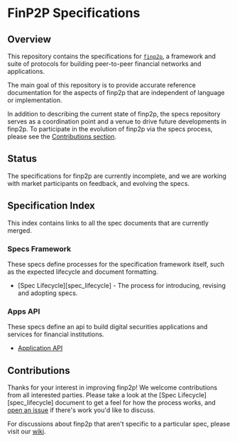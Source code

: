 # FinP2P Specifications

## Overview

This repository contains the specifications for [`finp2p`](https://finp2p.atlassian.net/wiki/spaces/FINP2P), a
framework and suite of protocols for building peer-to-peer financial networks and applications.

The main goal of this repository is to provide accurate reference documentation
for the aspects of finp2p that are independent of language or implementation.

In addition to describing the current state of finp2p, the specs repository
serves as a coordination point and a venue to drive future developments in
finp2p. To participate in the evolution of finp2p via the specs process, please
see the [Contributions section](#contributions).

## Status

The specifications for finp2p are currently incomplete, and we are working with market participants on
feedback, and evolving the specs.

## Specification Index

This index contains links to all the spec documents that are currently merged.

### Specs Framework

These specs define processes for the specification framework itself, such as the
expected lifecycle and document formatting.

- [Spec Lifecycle][spec_lifecycle] - The process for introducing, revising and
  adopting specs.

### Apps API

These specs define an api to build digital securities applications and services for financial institutions.
- [Application API][spec_application_api] 


## Contributions

Thanks for your interest in improving finp2p! We welcome contributions from all
interested parties. Please take a look at the [Spec Lifecycle][spec_lifecycle]
document to get a feel for how the process works, and [open an
issue](https://github.com/finp2p/specifications/issues/new) if there's work you'd like to
discuss.

For discussions about finp2p that aren't specific to a particular spec, please visit our
[wiki](https://finp2p.atlassian.net/wiki/spaces/FINP2P).


[spec_application_api]: ./application-api
